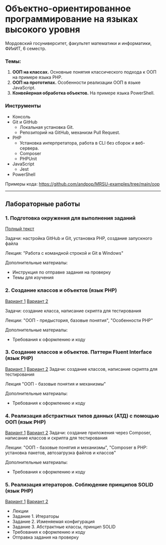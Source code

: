 # Объектно-ориентированное программирование на языках высокого уровня
Мордовский госуниверситет, факультет математики и информатики, ФИиИТ, 6 семестр.

### Темы:
1. **ООП на классах.** Основные понятия классического подхода к ООП на примере языка PHP.
2. **ООП на прототипах.** Особенности реализации ООП в языке JavaScript.
3. **Конвейерная обработка объектов.** На примере языка PowerShell.

### Инструменты
* Консоль
* Git и GitHub
    * Локальная установка Git.
    * Репозиторий на GitHub, механизм Pull Request.
* PHP 
    * Установка интерпретатора, работа в CLI без сборок и веб-сервера.
    * Composer
    * PHPUnit
* JavaScript 
    * Jest
* PowerShell

Примеры кода: https://github.com/andpop/MRSU-examples/tree/main/oop

---
## Лабораторные работы
### 1. Подготовка окружения для выполнения заданий
[Полный текст](./tasks/task01.md)

Задачи: настройка GitHub и Git, установка PHP, создание запускного файла

Лекция: "Работа с командной строкой и Git в Windows"

Дополнительные материалы:
* Инструкция по отправке задания на проверку
* Темы для изучения

### 2. Создание классов и объектов (язык PHP)
[Вариант 1](./tasks/task02_1.md) [Вариант 2](./tasks/task02_2.md)

Задачи: создание класса, написание скрипта для тестирования

Лекции: "ООП - предыстория, базовые понятия", "Особенности PHP" 

Дополнительные материалы:
* Требования к оформлению и коду

### 3. Создание классов и объектов. Паттерн Fluent Interface (язык PHP)
[Вариант 1](./tasks/task03_1.md) [Вариант 2](./tasks/task03_2.md)
Задачи: создание классов, написание скрипта для тестирования

Лекция "ООП - базовые понятия и механизмы"

Дополнительные материалы:
* Требования к оформлению и коду

### 4. Реализация абстрактных типов данных (АТД) с помощью ООП (язык PHP)
[Вариант 1](./tasks/task04_1.md) [Вариант 2](./tasks/task04_2.md)
Задачи: создание приложения через Composer, написание классов и скрипта для тестирования

Лекции: "ООП - базовые понятия и механизмы", "Composer в PHP: установка пакетов, автозагрузка файлов и классов"

Дополнительные материалы:
* Требования к оформлению и коду

### 5. Реализация итераторов. Соблюдение принципов SOLID (язык PHP)
[Вариант 1](./tasks/task05_1.md) [Вариант 2](./tasks/task05_2.md)
* Лекции
* Задание 1. Итераторы
* Задание 2. Изменяемая конфигурация
* Задание 3. Абстрактные классы, принцип SOLID
* Требования к оформлению и коду
* Отправка задания на проверку

